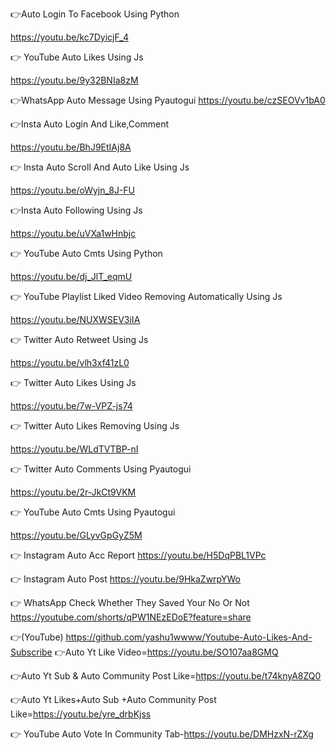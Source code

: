 👉Auto Login To Facebook Using Python

https://youtu.be/kc7DyicjF_4

👉 YouTube Auto Likes Using Js

https://youtu.be/9y32BNIa8zM

👉WhatsApp Auto Message Using Pyautogui https://youtu.be/czSEOVv1bA0

👉Insta Auto Login And Like,Comment

https://youtu.be/BhJ9EtIAj8A

👉 Insta Auto Scroll And Auto Like Using Js

https://youtu.be/oWyjn_8J-FU

👉Insta Auto Following Using Js

https://youtu.be/uVXa1wHnbjc

👉 YouTube Auto Cmts Using Python

https://youtu.be/dj_JlT_eqmU

👉 YouTube Playlist Liked Video Removing  Automatically Using Js

https://youtu.be/NUXWSEV3iIA

👉 Twitter Auto Retweet Using Js

https://youtu.be/vlh3xf41zL0

👉 Twitter Auto Likes Using Js

https://youtu.be/7w-VPZ-js74

👉 Twitter Auto Likes Removing Using Js

https://youtu.be/WLdTVTBP-nI

👉 Twitter Auto Comments Using Pyautogui

https://youtu.be/2r-JkCt9VKM

👉 YouTube Auto Cmts Using Pyautogui

https://youtu.be/GLyvGpGyZ5M

👉 Instagram Auto Acc Report
https://youtu.be/H5DqPBL1VPc

👉 Instagram Auto Post
https://youtu.be/9HkaZwrpYWo

👉 WhatsApp Check Whether They Saved Your No Or Not
https://youtube.com/shorts/qPW1NEzEDoE?feature=share

👉(YouTube)
https://github.com/yashu1wwww/Youtube-Auto-Likes-And-Subscribe
👉Auto Yt Like Video=https://youtu.be/SO107aa8GMQ

👉Auto Yt Sub & Auto Community Post Like=https://youtu.be/t74knyA8ZQ0

👉Auto Yt Likes+Auto Sub +Auto Community Post Like=https://youtu.be/yre_drbKjss

👉 YouTube Auto Vote In Community Tab-https://youtu.be/DMHzxN-rZXg


